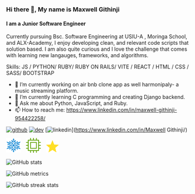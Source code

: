 ### Hi there 👋, My name is Maxwell Githinji
#### I am a Junior Software Engineer
Currently pursuing Bsc. Software Engineering at USIU-A , Moringa School, and ALX-Academy, I enjoy developing clean, and relevant code scripts that solution based. I am also quite curious and I love the challenge that comes with learning new langauges, frameworks, and algorithms.

Skills:  JS / PYTHON/ RUBY/ RUBY ON RAILS/ VITE / REACT / HTML / CSS / SASS/ BOOTSTRAP

- 🔭 I’m currently working on air bnb clone app as well harmonipaly- a music streaming platform.  
- 🌱 I’m currently learning C programming and creating Django backend. 
- 💬 Ask me about Python, JavaScript, and Ruby. 
- 📫 How to reach me: https://www.linkedin.com/in/maxwell-githinji-954422258/ 


[<img src='https://cdn.jsdelivr.net/npm/simple-icons@3.0.1/icons/github.svg' alt='github' height='40'>](https://github.com/MuthonduG)  [<img src='https://cdn.jsdelivr.net/npm/simple-icons@3.0.1/icons/dev-dot-to.svg' alt='dev' height='40'>](https://dev.to/max_githinji)  [<img src='https://cdn.jsdelivr.net/npm/simple-icons@3.0.1/icons/linkedin.svg' alt='linkedin' height='40'>](https://www.linkedin.com/in/Maxwell Githinji/)  

<a href='https://archiveprogram.github.com/'><img src='https://raw.githubusercontent.com/acervenky/animated-github-badges/master/assets/acbadge.gif' width='40' height='40'></a> <a href='https://docs.github.com/en/developers'><img src='https://raw.githubusercontent.com/acervenky/animated-github-badges/master/assets/devbadge.gif' width='40' height='40'></a> <a href='https://stars.github.com/'><img src='https://raw.githubusercontent.com/acervenky/animated-github-badges/master/assets/starbadge.gif' width='35' height='35'></a> 

![GitHub stats](https://github-readme-stats.vercel.app/api?username=MuthonduG&show_icons=true)  

![GitHub metrics](https://metrics.lecoq.io/MuthonduG)  

![GitHub streak stats](https://streak-stats.demolab.com/?user=MuthonduG)  

